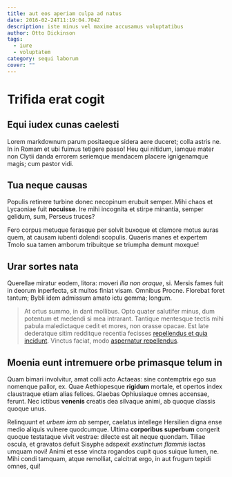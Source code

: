 ```yaml
---
title: aut eos aperiam culpa ad natus
date: 2016-02-24T11:19:04.704Z
description: iste minus vel maxime accusamus voluptatibus
author: Otto Dickinson
tags:
  - iure
  - voluptatem
category: sequi laborum
cover: ""
---
```


# Trifida erat cogit

## Equi iudex cunas caelesti

Lorem markdownum parum positaeque sidera aere duceret; colla astris ne. In in
Romam et ubi fuimus tetigere passo! Heu qui nitidum, iamque mater non Clytii
danda errorem seriemque mendacem placere ignigenamque magis; cum pastor vidi.

## Tua neque causas

Populis retinere turbine donec necopinum erubuit semper. Mihi chaos et Lycaoniae
fuit **nocuisse**. Ire mihi incognita et stirpe minantia, semper gelidum, sum,
Perseus truces?

Fero corpus metuque ferasque per solvit buxoque et clamore motus auras quem, at
causam iubenti dolendi scopulis. Quaeris manes et expertem Tmolo sua tamen
amborum tribuitque se triumpha demunt moxque!

## Urar sortes nata

Querellae miratur eodem, litora: moveri *illa non oraque*, si. Mersis fames fuit
in deorum inperfecta, sit multos finiat visam. Omnibus Procne. Florebat foret
tantum; Bybli idem admissum amato ictu gemma; longum.

> At ortus summo, in dant mollibus. Opto quater salutifer minus, dum potentum et
> medendi si mea intrarant. Tantique mentesque tectis mihi pabula maledictaque
> cedit et mores, non orasse opacae. Est late dederatque sitim redditque
> recentia fecisses [repellendus et quia incidunt](blog/2016/8/ipsa-quas-reiciendis.md). Vinctus faciat, modo
> [aspernatur repellendus](blog/2017/8/adipisci-aut.md).

## Moenia eunt intremuere orbe primasque telum in

Quam bimari involvitur, amat colli acto Actaeas: sine contemptrix ego sua
nomenque pallor, ex. Quae Aethiopesque **rigidum** mortale, et opertos index
claustraque etiam alias felices. Glaebas Ophiusiaque omnes accensae, ferunt. Nec
ictibus **venenis** creatis dea silvaque animi, ab quoque classis quoque unus.

Relinquunt et *urbem iam ab* semper, caelatus intellege Hersilien digna ense
medio aliquis vulnere quodcumque. Ultima **corporibus superbum** congerit quoque
testataque vivit vestrae: dilecte est ait neque quondam. Tiliae oscula, et
gravatos defuit Sisyphe adspexit *exstinctum flammis* iactas umquam novi! Animi
et esse vincta rogandos cupit quos suique lumen, ne. Mihi condi tamquam, atque
remolliat, calcitrat ergo, in aut frugum tepidi omnes, qui!
